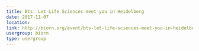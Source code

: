 ```yaml
---
title: Bts: Let Life Sciences meet you in Heidelberg
date: 2017-11-07
location: 
link: http://biorn.org/event/bts-let-life-sciences-meet-you-in-heidelberg/
usergroup: biorn
type: usergroup
---
```

